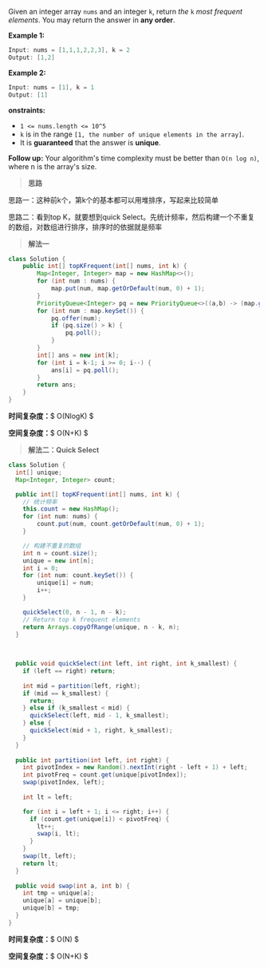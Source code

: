 Given an integer array `nums` and an integer `k`, return *the* `k` *most frequent elements*. You may return the answer in **any order**.

**Example 1:**

```java
Input: nums = [1,1,1,2,2,3], k = 2
Output: [1,2]
```

**Example 2:**

```java
Input: nums = [1], k = 1
Output: [1]
```

**onstraints:**

- `1 <= nums.length <= 10^5`
- `k` is in the range `[1, the number of unique elements in the array]`.
- It is **guaranteed** that the answer is **unique**.

**Follow up:** Your algorithm's time complexity must be better than `O(n log n)`, where n is the array's size.

> **思路**

思路一：这种前k个，第k个的基本都可以用堆排序，写起来比较简单

思路二：看到top K，就要想到quick Select。先统计频率，然后构建一个不重复的数组，对数组进行排序，排序时的依据就是频率



> **解法一**

```java
class Solution {
    public int[] topKFrequent(int[] nums, int k) {
        Map<Integer, Integer> map = new HashMap<>();
        for (int num : nums) {
            map.put(num, map.getOrDefault(num, 0) + 1);
        }
        PriorityQueue<Integer> pq = new PriorityQueue<>((a,b) -> (map.get(a) - map.get(b)));
        for (int num : map.keySet()) {
            pq.offer(num);
            if (pq.size() > k) {
                pq.poll();
            }
        }
        int[] ans = new int[k];
        for (int i = k-1; i >= 0; i--) {
            ans[i] = pq.poll();
        }
        return ans;
    }
}
```

**时间复杂度：**$ O(NlogK) $

**空间复杂度：**$ O(N+K) $

> **解法二：Quick Select**

```java
class Solution {
  int[] unique;
  Map<Integer, Integer> count;

  public int[] topKFrequent(int[] nums, int k) {
    // 统计频率
    this.count = new HashMap();
    for (int num: nums) {
        count.put(num, count.getOrDefault(num, 0) + 1);
    }

    // 构建不重复的数组
    int n = count.size();
    unique = new int[n]; 
    int i = 0;
    for (int num: count.keySet()) {
        unique[i] = num;
        i++;
    }

    quickSelect(0, n - 1, n - k);
    // Return top k frequent elements
    return Arrays.copyOfRange(unique, n - k, n);
  }
  
  

  public void quickSelect(int left, int right, int k_smallest) { 
    if (left == right) return;
    
    int mid = partition(left, right);
    if (mid == k_smallest) {
      return;    
    } else if (k_smallest < mid) {
      quickSelect(left, mid - 1, k_smallest);     
    } else {
      quickSelect(mid + 1, right, k_smallest);  
    }
  }
  
  public int partition(int left, int right) {
    int pivotIndex = new Random().nextInt(right - left + 1) + left;
    int pivotFreq = count.get(unique[pivotIndex]);
    swap(pivotIndex, left);
    
    int lt = left;

    for (int i = left + 1; i <= right; i++) {
      if (count.get(unique[i]) < pivotFreq) {
        lt++;
        swap(i, lt);
      }
    }
    swap(lt, left);
    return lt;
  }
  
  public void swap(int a, int b) {
    int tmp = unique[a];
    unique[a] = unique[b];
    unique[b] = tmp;
  }
}
```

**时间复杂度：**$ O(N) $

**空间复杂度：**$ O(N+K) $